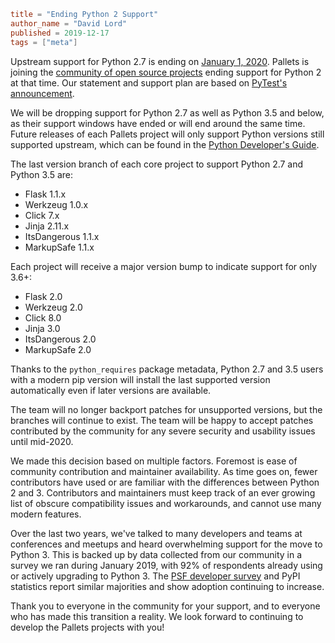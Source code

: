 ~~~~toml
title = "Ending Python 2 Support"
author_name = "David Lord"
published = 2019-12-17
tags = ["meta"]
~~~~

Upstream support for Python 2.7 is ending on [January 1, 2020][pep].
Pallets is joining the [community of open source projects][community]
ending support for Python 2 at that time. Our statement and support plan
are based on [PyTest's announcement][pytest].

We will be dropping support for Python 2.7 as well as Python 3.5 and
below, as their support windows have ended or will end around the same
time. Future releases of each Pallets project will only support Python
versions still supported upstream, which can be found in the
[Python Developer's Guide][devguide].

The last version branch of each core project to support Python 2.7
and Python 3.5 are:

* Flask 1.1.x
* Werkzeug 1.0.x
* Click 7.x
* Jinja 2.11.x
* ItsDangerous 1.1.x
* MarkupSafe 1.1.x

Each project will receive a major version bump to indicate support
for only 3.6+:

* Flask 2.0
* Werkzeug 2.0
* Click 8.0
* Jinja 3.0
* ItsDangerous 2.0
* MarkupSafe 2.0

Thanks to the `python_requires` package metadata, Python 2.7 and
3.5 users with a modern pip version will install the last supported
version automatically even if later versions are available.

The team will no longer backport patches for unsupported versions, but
the branches will continue to exist. The team will be happy to
accept patches contributed by the community for any severe security and
usability issues until mid-2020.

We made this decision based on multiple factors. Foremost is ease of
community contribution and maintainer availability. As time goes on,
fewer contributors have used or are familiar with the differences
between Python 2 and 3. Contributors and maintainers must keep track of
an ever growing list of obscure compatibility issues and workarounds,
and cannot use many modern features.

Over the last two years, we've talked to many developers and teams at
conferences and meetups and heard overwhelming support for the move to
Python 3. This is backed up by data collected from our community in a
survey we ran during January 2019, with 92% of respondents already using
or actively upgrading to Python 3. The [PSF developer survey][psf] and
PyPI statistics report similar majorities and show adoption continuing
to increase.

Thank you to everyone in the community for your support, and to everyone
who has made this transition a reality. We look forward to continuing
to develop the Pallets projects with you!

[pep]: https://www.python.org/dev/peps/pep-0373/
[community]: https://python3statement.org/
[pytest]: https://docs.pytest.org/en/5.3.2/py27-py34-deprecation.html
[devguide]: https://devguide.python.org/#status-of-python-branches
[psf]: https://www.jetbrains.com/research/python-developers-survey-2018/#python-3-adoption
